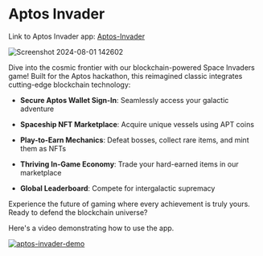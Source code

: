 
# Aptos Invader

Link to Aptos Invader app: [Aptos-Invader](https://aptos-invader.vercel.app/)


![Screenshot 2024-08-01 142602](https://github.com/user-attachments/assets/af0e5904-1afc-40f5-aa2a-a89d2cf543a7)



Dive into the cosmic frontier with our blockchain-powered Space Invaders game! Built for the Aptos hackathon, this reimagined classic integrates cutting-edge blockchain technology:

- **Secure Aptos Wallet Sign-In**: Seamlessly access your galactic adventure

- **Spaceship NFT Marketplace**: Acquire unique vessels using APT coins

- **Play-to-Earn Mechanics**: Defeat bosses, collect rare items, and mint them as NFTs

- **Thriving In-Game Economy**: Trade your hard-earned items in our marketplace

- **Global Leaderboard**: Compete for intergalactic supremacy

Experience the future of gaming where every achievement is truly yours. Ready to defend the blockchain universe?


Here's a video demonstrating how to use the app.

[![aptos-invader-demo](https://img.youtube.com/vi/JLj2ZM_2rpE/0.jpg)](https://www.youtube.com/watch?v=JLj2ZM_2rpE)
